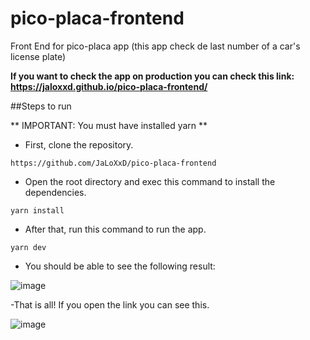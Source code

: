 # pico-placa-frontend
Front End for pico-placa app (this app check de last number of a car's license plate)

**If you want to check the app on production you can check this link: https://jaloxxd.github.io/pico-placa-frontend/**

##Steps to run

** IMPORTANT: You must have installed yarn **

- First, clone the repository.

```
https://github.com/JaLoXxD/pico-placa-frontend
```

- Open the root directory and exec this command to install the dependencies.

```
yarn install
```

- After that, run this command to run the app.

```
yarn dev
```

- You should be able to see the following result: 

![image](https://user-images.githubusercontent.com/65001908/180327074-025fc254-1a18-45fa-bafb-b5f3434ea58f.png)

-That is all! If you open the link you can see this.

![image](https://user-images.githubusercontent.com/65001908/180327177-396234ae-4405-41bc-9c1d-1c81d8b1677a.png)
